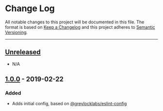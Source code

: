 # Change Log

All notable changes to this project will be documented in this file. The format is based on
[Keep a Changelog](http://keepachangelog.com/en/1.0.0/) and this project adheres to
[Semantic Versioning](http://semver.org/spec/v2.0.0.html).

---

## [Unreleased](https://github.com/greylocklabs/stylelint-config-styled-components/compare/1.0.0...HEAD)

- N/A

## [1.0.0](https://github.com/greylocklabs/stylelint-config-styled-components/releases/tag/1.0.0) - 2019-02-22

### Added

- Adds initial config, based on [@greylocklabs/eslint-config](https://github.com/greylocklabs/js)
